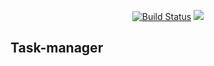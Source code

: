 <p align="center">
    <a href="https://travis-ci.org/ravilushqa/task-manager"><img src="https://travis-ci.org/ravilushqa/task-manager.svg?branch=master" alt="Build Status"></a>
    <a href="https://codeclimate.com/github/ravilushqa/task-manager/maintainability"><img src="https://api.codeclimate.com/v1/badges/42b5ea5a9c2cd874522b/maintainability" /></a>
</p>

## Task-manager
